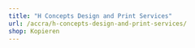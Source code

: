```yaml
---
title: "H Concepts Design and Print Services"
url: /accra/h-concepts-design-and-print-services/
shop: Kopieren
---
```

